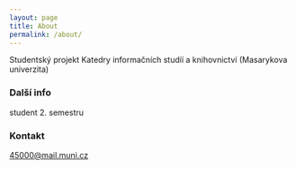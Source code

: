 ```yaml
---
layout: page
title: About
permalink: /about/
---
```


Studentský projekt Katedry informačních studíí a knihovnictví (Masarykova univerzita)

### Další info

student 2. semestru

### Kontakt

[45000@mail.muni.cz](mailto:450000@mail.muni.cz)
